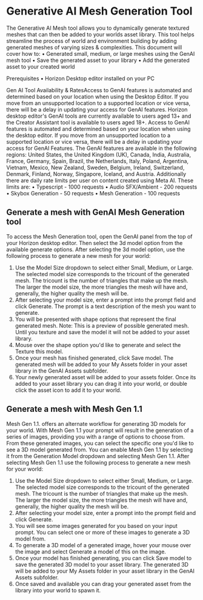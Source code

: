 # Generative AI Mesh Generation Tool

The Generative AI Mesh tool allows you to dynamically generate textured meshes that can then be added to your worlds asset library. This tool helps streamline the process of world and environment building by adding generated meshes of varying sizes & complexities. This document will cover how to:
• Generated small, medium, or large meshes using the GenAI mesh tool
• Save the generated asset to your library
• Add the generated asset to your created world

Prerequisites
• Horizon Desktop editor installed on your PC

Gen AI Tool Availability & RatesAccess to GenAI features is automated and determined based on your location when using the Desktop Editor. If you move from an unsupported location to a supported location or vice versa, there will be a delay in updating your access for GenAI features. Horizon desktop editor's GenAI tools are currently available to users aged 13+ and the Creator Assistant tool is available to users aged 18+. Access to GenAI features is automated and determined based on your location when using the desktop editor. If you move from an unsupported location to a supported location or vice versa, there will be a delay in updating your access for GenAI Features. The GenAI features are available in the following regions: United States, the United Kingdom (UK), Canada, India, Australia, France, Germany, Spain, Brazil, the Netherlands, Italy, Poland, Argentina, Vietnam, Mexico, New Zealand, Sweden, Belgium, Ireland, Switzerland, Denmark, Finland, Norway, Singapore, Iceland, and Austria. Additionally there are daily rate limits per user on content created using Meta AI. These limits are:
• Typescript - 1000 requests
• Audio SFX/Ambient - 200 requests
• Skybox Generation - 50 requests
• Mesh Generation - 100 requests

## Generate a mesh with GenAI Mesh Generation tool

To access the Mesh Generation tool, open the GenAI panel from the top of your Horizon desktop editor. Then select the 3d model option from the available generate options. After selecting the 3d model option, use the following process to generate a new mesh for your world:
1. Use the Model Size dropdown to select either Small, Medium, or Large. The selected model size corresponds to the tricount of the generated mesh. The tricount is the number of triangles that make up the mesh. The larger the model size, the more triangles the mesh will have and, generally, the higher quality the mesh will be.
2. After selecting your model size, enter a prompt into the prompt field and click Generate. The prompt is a text description of the mesh you want to generate.
3. You will be presented with shape options that represent the final generated mesh. Note: This is a preview of possible generated mesh. Until you texture and save the model it will not be added to your asset library.
4. Mouse over the shape option you'd like to generate and select the Texture this model.
5. Once your mesh has finished generated, click Save model. The generated mesh will be added to your My Assets folder in your asset library in the GenAI Assets subfolder.
6. Your newly generated asset will be added to your assets folder. Once its added to your asset library you can drag it into your world, or double click the asset icon to add it to your world.

## Generate a mesh with Mesh Gen 1.1

Mesh Gen 1.1. offers an alternate workflow for generating 3D models for your world. With Mesh Gen 1.1 your prompt will result in the generation of a series of images, providing you with a range of options to choose from. From these generated images, you can select the specific one you'd like to see a 3D model generated from. You can enable Mesh Gen 1.1 by selecting it from the Generation Model dropdown and selecting Mesh Gen 1.1. After selecting Mesh Gen 1.1 use the following process to generate a new mesh for your world:
1. Use the Model Size dropdown to select either Small, Medium, or Large. The selected model size corresponds to the tricount of the generated mesh. The tricount is the number of triangles that make up the mesh. The larger the model size, the more triangles the mesh will have and, generally, the higher quality the mesh will be.
2. After selecting your model size, enter a prompt into the prompt field and click Generate.
3. You will see some images generated for you based on your input prompt. You can select one or more of these images to generate a 3D model from.
4. To generate a 3D model of a generated image, hover your mouse over the image and select Generate a model of this on the image.
5. Once your model has finished generating, you can click Save model to save the generated 3D model to your asset library. The generated 3D will be added to your My Assets folder in your asset library in the GenAI Assets subfolder.
6. Once saved and available you can drag your generated asset from the library into your world to spawn it.
